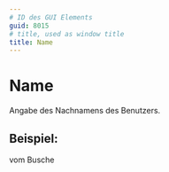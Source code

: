 ```yaml
---
# ID des GUI Elements
guid: 8015
# title, used as window title
title: Name
---
```


# Name

Angabe des Nachnamens des Benutzers.

## Beispiel:

vom Busche
